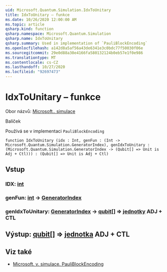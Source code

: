 ```yaml
---
uid: Microsoft.Quantum.Simulation.IdxToUnitary
title: IdxToUnitary – funkce
ms.date: 10/26/2020 12:00:00 AM
ms.topic: article
qsharp.kind: function
qsharp.namespace: Microsoft.Quantum.Simulation
qsharp.name: IdxToUnitary
qsharp.summary: Used in implementation of `PauliBlockEncoding`
ms.openlocfilehash: a142d8a5af56a43de6341e3c0bdc77f50030f06e
ms.sourcegitcommit: 29e0d88a30e4166fa580132124b0eb57e1f0e986
ms.translationtype: MT
ms.contentlocale: cs-CZ
ms.lasthandoff: 10/27/2020
ms.locfileid: "92697473"
---
```

# <a name="idxtounitary-function"></a>IdxToUnitary – funkce

Obor názvů: [Microsoft.. simulace](xref:Microsoft.Quantum.Simulation)

Balíček [](https://nuget.org/packages/)


Používá se v implementaci `PauliBlockEncoding`

```qsharp
function IdxToUnitary (idx : Int, genFun : (Int -> Microsoft.Quantum.Simulation.GeneratorIndex), genIdxToUnitary : (Microsoft.Quantum.Simulation.GeneratorIndex -> (Qubit[] => Unit is Adj + Ctl))) : (Qubit[] => Unit is Adj + Ctl)
```


## <a name="input"></a>Vstup

### <a name="idx--int"></a>IDX: [int](xref:microsoft.quantum.lang-ref.int)




### <a name="genfun--int---generatorindex"></a>genFun: [int](xref:microsoft.quantum.lang-ref.int) -> [GeneratorIndex](xref:Microsoft.Quantum.Simulation.GeneratorIndex)




### <a name="genidxtounitary--generatorindex---qubit--unit-adj--ctl"></a>genIdxToUnitary: [GeneratorIndex](xref:Microsoft.Quantum.Simulation.GeneratorIndex) -> [qubit](xref:microsoft.quantum.lang-ref.qubit)[] => [jednotky](xref:microsoft.quantum.lang-ref.unit) ADJ + CTL





## <a name="output--qubit--unit-adj--ctl"></a>Výstup: [qubit](xref:microsoft.quantum.lang-ref.qubit)[] => [jednotka](xref:microsoft.quantum.lang-ref.unit) ADJ + CTL



## <a name="see-also"></a>Viz také

- [Microsoft. v. simulace. PauliBlockEncoding](xref:Microsoft.Quantum.Simulation.PauliBlockEncoding)